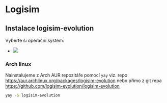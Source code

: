 # Logisim

## Instalace logisim-evolution

Vyberte si operační systém:

- ![](#arch-linux)


### Arch linux

Nainstalujeme z Arch AUR repozitáře pomocí `yay`
viz. repo https://aur.archlinux.org/packages/logisim-evolution nebo přímo z git repa https://github.com/logisim-evolution/logisim-evolution
```bash
yay -S logisim-evolution
```

